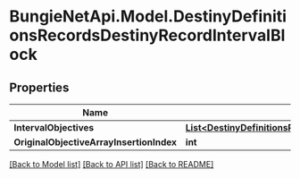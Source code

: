 # BungieNetApi.Model.DestinyDefinitionsRecordsDestinyRecordIntervalBlock
## Properties

Name | Type | Description | Notes
------------ | ------------- | ------------- | -------------
**IntervalObjectives** | [**List&lt;DestinyDefinitionsRecordsDestinyRecordIntervalObjective&gt;**](DestinyDefinitionsRecordsDestinyRecordIntervalObjective.md) |  | [optional] 
**OriginalObjectiveArrayInsertionIndex** | **int** |  | [optional] 

[[Back to Model list]](../README.md#documentation-for-models) [[Back to API list]](../README.md#documentation-for-api-endpoints) [[Back to README]](../README.md)

